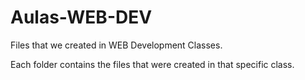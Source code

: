 # Aulas-WEB-DEV

Files that we created in WEB Development Classes.

Each folder contains the files that were created in that specific class.